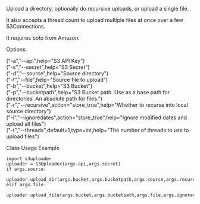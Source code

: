 Upload a directory, optionally do recursive uploads, or upload a single file.

It also accepts a thread count to upload multiple files at once over a few S3Connections.

It requires boto from Amazon.

Options:
 
("-a","--api",help="S3 API Key")    
("-s","--secret",help="S3 Secret")    
("-d","--source",help="Source directory")    
("-f","--file",help="Source file to upload")    
("-b","--bucket",help="S3 Bucket")    
("-p","--bucketpath",help="S3 Bucket path. Use as a base path for directories. An absolute path for files.")    
("-r","--recursive",action="store_true",help="Whether to recurse into local source directory")    
("-i","--ignoredates",action="store_true",help="Ignore modified dates and upload all files")    
("-t","--threads",default=1,type=int,help="The number of threads to use to upload files")    

Class Usage Example

    import s3uploader
    uploader = S3Uploader(args.api,args.secret)
	if args.source:
		uploader.upload_dir(args.bucket,args.bucketpath,args.source,args.recursive,args.threads,args.ignoredates)
	elif args.file:
		uploader.upload_file(args.bucket,args.bucketpath,args.file,args.ignoredates)

